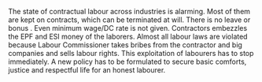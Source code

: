 The state of contractual labour across industries is alarming. Most of them are kept on contracts, which can be terminated at will. There is no leave or bonus . Even minimum wage/DC rate is not given. Contractors embezzles the EPF and ESI money of the laborers. Almost all labour laws are violated because Labour Commissioner takes bribes from the contractor and big companies and sells labour rights. This exploitation of labourers has to stop immediately. A new policy has to be formulated to secure basic comforts, justice and respectful life for an honest labourer.
